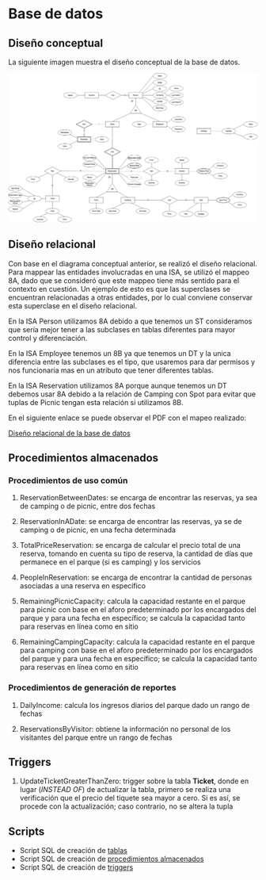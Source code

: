 # Base de datos

## Diseño conceptual

La siguiente imagen muestra el diseño conceptual de la base de datos.

![](conceptual.jpg)

## Diseño relacional

Con base en el diagrama conceptual anterior, se realizó el diseño relacional. Para mappear las entidades involucradas en una ISA, se utilizó el mappeo 8A, dado que se consideró que este mappeo tiene más sentido para el contexto en cuestión. Un ejemplo de esto es que las superclases se encuentran relacionadas a otras entidades, por lo cual conviene conservar esta superclase en el diseño relacional.

En la ISA Person utilizamos 8A debido a que tenemos un ST consideramos que sería mejor tener a las subclases en tablas diferentes para mayor control y diferenciación.

En la ISA Employee tenemos un 8B ya que tenemos un DT y la unica diferencia entre las subclases es el tipo, que usaremos para dar permisos y nos funcionaria mas en un atributo que tener diferentes tablas.

En la ISA Reservation utilizamos 8A porque aunque tenemos un DT debemos usar 8A debido a la relación de Camping con Spot para evitar que tuplas de Picnic tengan esta relación si utilizamos 8B.

En el siguiente enlace se puede observar el PDF con el mapeo realizado:

[Diseño relacional de la base de datos](relationalMapping.pdf)

## Procedimientos almacenados

### Procedimientos de uso común

1. ReservationBetweenDates: se encarga de encontrar las reservas, ya sea de camping o de picnic, entre dos fechas

2. ReservationInADate: se encarga de encontrar las reservas, ya se de camping o de picnic, en una fecha determinada

3. TotalPriceReservation: se encarga de calcular el precio total de una reserva, tomando en cuenta su tipo de reserva, la cantidad de días que permanece en el parque (si es camping) y los servicios

4. PeopleInReservation: se encarga de encontrar la cantidad de personas asociadas a una reserva en específico

5. RemainingPicnicCapacity: calcula la capacidad restante en el parque para picnic con base en el aforo predeterminado por los encargados del parque y para una fecha en específico; se calcula la capacidad tanto para reservas en línea como en sitio

6. RemainingCampingCapacity: calcula la capacidad restante en el parque para camping con base en el aforo predeterminado por los encargados del parque y para una fecha en específico; se calcula la capacidad tanto para reservas en línea como en sitio

### Procedimientos de generación de reportes

1. DailyIncome: calcula los ingresos diarios del parque dado un rango de fechas

2. ReservationsByVisitor: obtiene la información no personal de los visitantes del parque entre un rango de fechas

## Triggers

1. UpdateTicketGreaterThanZero: trigger sobre la tabla **Ticket**, donde en lugar (*INSTEAD OF*) de actualizar la tabla, primero se realiza una verificación que el precio del tiquete sea mayor a cero. Si es así, se procede con la actualización; caso contrario, no se altera la tupla

## Scripts

* Script SQL de creación de [tablas](BD_LosOsitos.sql)
* Script SQL de creación de [procedimientos almacenados](procedures.sql)
* Script SQL de creación de [triggers](trigger.sql)
